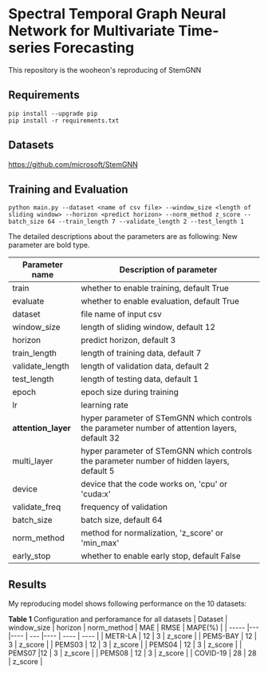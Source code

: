 # Spectral Temporal Graph Neural Network for Multivariate Time-series Forecasting

This repository is the wooheon's reproducing of StemGNN



## Requirements


```setup
pip install --upgrade pip
pip install -r requirements.txt
```

## Datasets

https://github.com/microsoft/StemGNN

## Training and Evaluation


```train & evaluate
python main.py --dataset <name of csv file> --window_size <length of sliding window> --horizon <predict horizon> --norm_method z_score --batch_size 64 --train_length 7 --validate_length 2 --test_length 1
```

The detailed descriptions about the parameters are as following:
New parameter are bold type.

| Parameter name | Description of parameter |
| --- | --- |
| train | whether to enable training, default True |
| evaluate | whether to enable evaluation, default True |
| dataset | file name of input csv |
| window_size | length of sliding window, default 12 |
| horizon | predict horizon, default 3 |
| train_length | length of training data, default 7 |
| validate_length | length of validation data, default 2 |
| test_length | length of testing data, default 1 |
| epoch | epoch size during training |
| lr | learning rate |
| **attention_layer** | hyper parameter of STemGNN which controls the parameter number of attention layers, default 32|
| multi_layer | hyper parameter of STemGNN which controls the parameter number of hidden layers, default 5 |
| device | device that the code works on, 'cpu' or 'cuda:x' | 
| validate_freq | frequency of validation |
| batch_size | batch size, default 64 |
| norm_method | method for normalization, 'z_score' or 'min_max' |
| early_stop | whether to enable early stop, default False |

## Results

My reproducing model shows following performance on the 10 datasets:

**Table 1** Configuration and perforamance for all datasets
| Dataset | window_size | horizon | norm_method | MAE  | RMSE | MAPE(%) |
| -----   |--- |---- | --- |---- | ---- | ---- |
| METR-LA | 12 | 3 | z_score |
| PEMS-BAY | 12 | 3 | z_score |
| PEMS03 | 12 | 3 | z_score |
| PEMS04 | 12 | 3 | z_score |
| PEMS07 |12 | 3 | z_score |
| PEMS08 | 12 | 3 | z_score |
| COVID-19 | 28 | 28 | z_score |


